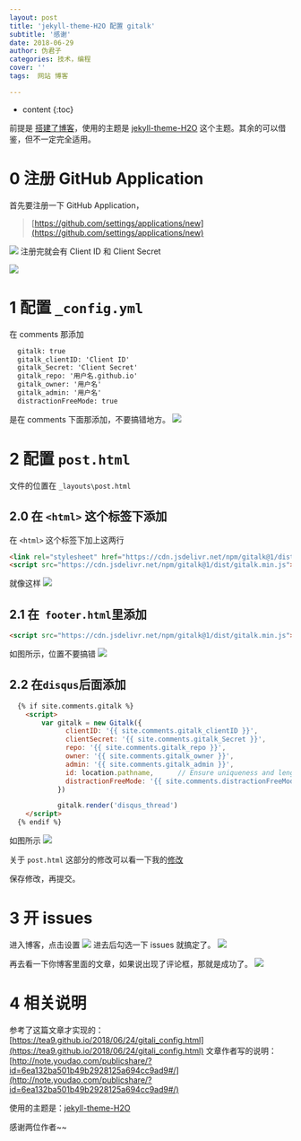 ```yaml
---
layout: post
title: 'jekyll-theme-H2O 配置 gitalk'
subtitle: '感谢'
date: 2018-06-29
author: 伪君子
categories: 技术，编程
cover: ''
tags:  网站 博客

---
```


* content
{:toc}


前提是 [搭建了博客](ttps://weijunzii.github.io/2018/04/02/Use-github-Set-Up-The-Blog.html)，使用的主题是 [jekyll-theme-H2O](https://github.com/kaeyleo/jekyll-theme-H2O/) 这个主题。其余的可以借鉴，但不一定完全适用。

#  0  注册 GitHub Application

首先要注册一下 GitHub Application，
>[https://github.com/settings/applications/new](https://github.com/settings/applications/new)

![](https://upload-images.jianshu.io/upload_images/2989110-4a0a03966f357a46.png?imageMogr2/auto-orient/strip%7CimageView2/2/w/1240)
注册完就会有 Client ID 和 Client Secret

![](https://upload-images.jianshu.io/upload_images/2989110-c856407bdf2877b9.png?imageMogr2/auto-orient/strip%7CimageView2/2/w/1240)

#  1  配置 ``_config.yml``

在 comments 那添加
```html
  gitalk: true
  gitalk_clientID: 'Client ID'
  gitalk_Secret: 'Client Secret'
  gitalk_repo: '用户名.github.io'
  gitalk_owner: '用户名'
  gitalk_admin: '用户名'
  distractionFreeMode: true
```
是在 comments 下面那添加，不要搞错地方。
![](https://upload-images.jianshu.io/upload_images/2989110-c27643270bc9d4a0.png?imageMogr2/auto-orient/strip%7CimageView2/2/w/1240)

#  2  配置 ``post.html``
文件的位置在 ``_layouts\post.html``
##  2.0  在 ``<html>`` 这个标签下添加
在 ```<html>``` 这个标签下加上这两行
```html
<link rel="stylesheet" href="https://cdn.jsdelivr.net/npm/gitalk@1/dist/gitalk.css">
<script src="https://cdn.jsdelivr.net/npm/gitalk@1/dist/gitalk.min.js"></script>
```
就像这样
![](https://upload-images.jianshu.io/upload_images/2989110-84c51b2a8c713798.png?imageMogr2/auto-orient/strip%7CimageView2/2/w/1240)

##   2.1  在`` footer.html``里添加
```html
<script src="https://cdn.jsdelivr.net/npm/gitalk@1/dist/gitalk.min.js"></script>
```
如图所示，位置不要搞错
![](https://upload-images.jianshu.io/upload_images/2989110-c10dd3d79b1efee4.png?imageMogr2/auto-orient/strip%7CimageView2/2/w/1240)
##  2.2  在``disqus``后面添加
```html
  {% if site.comments.gitalk %}
	<script>
		var gitalk = new Gitalk({
			  clientID: '{{ site.comments.gitalk_clientID }}',
			  clientSecret: '{{ site.comments.gitalk_Secret }}',
			  repo: '{{ site.comments.gitalk_repo }}',
			  owner: '{{ site.comments.gitalk_owner }}',
			  admin: '{{ site.comments.gitalk_admin }}',
			  id: location.pathname,      // Ensure uniqueness and length less than 50{{ page.title }}
			  distractionFreeMode: '{{ site.comments.distractionFreeMode }}'  // Facebook-like distraction free mode
			})

			gitalk.render('disqus_thread')
	</script>
  {% endif %}
```
如图所示
![](https://upload-images.jianshu.io/upload_images/2989110-1aebbf1abb854ebb.png?imageMogr2/auto-orient/strip%7CimageView2/2/w/1240)

关于 ``post.html`` 这部分的修改可以看一下我的[修改](https://github.com/weijunzii/weijunzii.github.io/commit/0ba47d4b3b437d73f7079bb9efba181f172520d7)

保存修改，再提交。

#  3  开 issues
进入博客，点击设置
![](https://upload-images.jianshu.io/upload_images/2989110-e4091c3257e87b3e.png?imageMogr2/auto-orient/strip%7CimageView2/2/w/1240)
进去后勾选一下 issues 就搞定了。
![](https://upload-images.jianshu.io/upload_images/2989110-dedec6f428555672.png?imageMogr2/auto-orient/strip%7CimageView2/2/w/1240)

再去看一下你博客里面的文章，如果说出现了评论框，那就是成功了。
![](https://upload-images.jianshu.io/upload_images/2989110-84fa2b8630072736.png?imageMogr2/auto-orient/strip%7CimageView2/2/w/1240)
#  4 相关说明

参考了这篇文章才实现的：[https://tea9.github.io/2018/06/24/gitali_config.html](https://tea9.github.io/2018/06/24/gitali_config.html)
文章作者写的说明：[http://note.youdao.com/publicshare/?id=6ea132ba501b49b2928125a694cc9ad9#/](http://note.youdao.com/publicshare/?id=6ea132ba501b49b2928125a694cc9ad9#/)

使用的主题是：[jekyll-theme-H2O](https://github.com/kaeyleo/jekyll-theme-H2O/) 

感谢两位作者~~